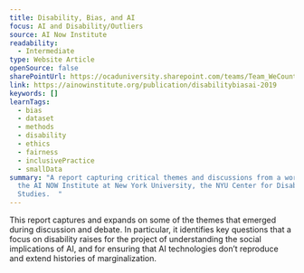 ```yaml
---
title: Disability, Bias, and AI
focus: AI and Disability/Outliers
source: AI Now Institute
readability:
  - Intermediate
type: Website Article
openSource: false
sharePointUrl: https://ocaduniversity.sharepoint.com/teams/Team_WeCount/Shared%20Documents/Resources%20and%20Tools/Literature%20(curated)/Disability,%20bias,%20AI.pdf
link: https://ainowinstitute.org/publication/disabilitybiasai-2019
keywords: []
learnTags:
  - bias
  - dataset
  - methods
  - disability
  - ethics
  - fairness
  - inclusivePractice
  - smallData
summary: "A report capturing critical themes and discussions from a workshop at
  the AI NOW Institute at New York University, the NYU Center for Disability
  Studies.  "
---
```

This report captures and expands on some of the themes that emerged during discussion and debate. In particular, it identifies key questions that a focus on disability raises for the project of understanding the social implications of AI, and for ensuring that AI technologies don’t reproduce and extend histories of marginalization.
